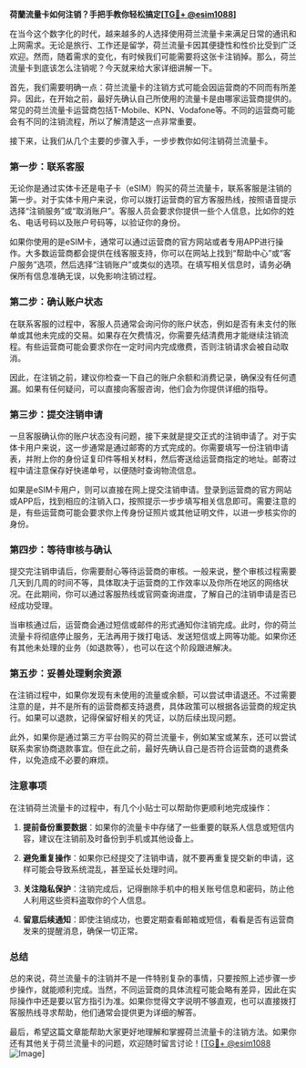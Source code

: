 **荷蘭流量卡如何注销？手把手教你轻松搞定[[TG💪+ @esim1088](https://t.me/s/esim1088)]**

在当今这个数字化的时代，越来越多的人选择使用荷兰流量卡来满足日常的通讯和上网需求。无论是旅行、工作还是留学，荷兰流量卡因其便捷性和性价比受到广泛欢迎。然而，随着需求的变化，有时候我们可能需要将这张卡注销掉。那么，荷兰流量卡到底该怎么注销呢？今天就来给大家详细讲解一下。

首先，我们需要明确一点：荷兰流量卡的注销方式可能会因运营商的不同而有所差异。因此，在开始之前，最好先确认自己所使用的流量卡是由哪家运营商提供的。常见的荷兰流量卡运营商包括T-Mobile、KPN、Vodafone等。不同的运营商可能会有不同的注销流程，所以了解清楚这一点非常重要。

接下来，让我们从几个主要的步骤入手，一步步教你如何注销荷兰流量卡。

### **第一步：联系客服**
无论你是通过实体卡还是电子卡（eSIM）购买的荷兰流量卡，联系客服是注销的第一步。对于实体卡用户来说，你可以拨打运营商的官方客服热线，按照语音提示选择“注销服务”或“取消账户”。客服人员会要求你提供一些个人信息，比如你的姓名、电话号码以及账户号码等，以验证你的身份。

如果你使用的是eSIM卡，通常可以通过运营商的官方网站或者专用APP进行操作。大多数运营商都会提供在线客服支持，你可以在网站上找到“帮助中心”或“客户服务”选项，然后选择“注销账户”或类似的选项。在填写相关信息时，请务必确保所有信息准确无误，以免影响注销过程。

### **第二步：确认账户状态**
在联系客服的过程中，客服人员通常会询问你的账户状态，例如是否有未支付的账单或其他未完成的交易。如果存在欠费情况，你需要先结清费用才能继续注销流程。有些运营商可能会要求你在一定时间内完成缴费，否则注销请求会被自动取消。

因此，在注销之前，建议你检查一下自己的账户余额和消费记录，确保没有任何遗漏。如果有任何疑问，可以直接向客服咨询，他们会为你提供详细的指导。

### **第三步：提交注销申请**
一旦客服确认你的账户状态没有问题，接下来就是提交正式的注销申请了。对于实体卡用户来说，这一步通常是通过邮寄的方式完成的。你需要填写一份注销申请表，并附上你的身份证复印件等相关材料，然后寄送给运营商指定的地址。邮寄过程中请注意保存好快递单号，以便随时查询物流信息。

如果是eSIM卡用户，则可以直接在网上提交注销申请。登录到运营商的官方网站或APP后，找到相应的注销入口，按照提示一步步填写相关信息即可。需要注意的是，有些运营商可能会要求你上传身份证照片或其他证明文件，以进一步核实你的身份。

### **第四步：等待审核与确认**
提交完注销申请后，你需要耐心等待运营商的审核。一般来说，整个审核过程需要几天到几周的时间不等，具体取决于运营商的工作效率以及你所在地区的网络状况。在此期间，你可以通过客服热线或官网查询进度，了解自己的注销申请是否已经成功受理。

当审核通过后，运营商会通过短信或邮件的形式通知你注销完成。此时，你的荷兰流量卡将彻底停止服务，无法再用于拨打电话、发送短信或上网等功能。如果你还有其他未处理的业务（如退款等），也可以在这个阶段跟进解决。

### **第五步：妥善处理剩余资源**
在注销过程中，如果你发现有未使用的流量或余额，可以尝试申请退还。不过需要注意的是，并不是所有的运营商都支持退费，具体政策可以根据各运营商的规定执行。如果可以退款，记得保留好相关的凭证，以防后续出现问题。

此外，如果你是通过第三方平台购买的荷兰流量卡，例如某宝或某东，还可以尝试联系卖家协商退款事宜。但在此之前，最好先确认自己是否符合运营商的退费条件，以免造成不必要的麻烦。

### **注意事项**
在注销荷兰流量卡的过程中，有几个小贴士可以帮助你更顺利地完成操作：

1. **提前备份重要数据**：如果你的流量卡中存储了一些重要的联系人信息或短信内容，建议在注销前及时备份到手机或其他设备上。
   
2. **避免重复操作**：如果你已经提交了注销申请，就不要再重复提交新的申请，这样可能会导致系统混乱，甚至延长处理时间。

3. **关注隐私保护**：注销完成后，记得删除手机中的相关账号信息和密码，防止他人利用这些资料盗取你的个人信息。

4. **留意后续通知**：即使注销成功，也要定期查看邮箱或短信，看看是否有运营商发来的提醒消息，确保一切正常。

### **总结**
总的来说，荷兰流量卡的注销并不是一件特别复杂的事情，只要按照上述步骤一步步操作，就能顺利完成。当然，不同运营商的具体流程可能会略有差异，因此在实际操作中还是要以官方指引为准。如果你觉得文字说明不够直观，也可以直接拨打客服热线寻求帮助，他们通常会提供更为详细的解答。

最后，希望这篇文章能帮助大家更好地理解和掌握荷兰流量卡的注销方法。如果你还有其他关于荷兰流量卡的问题，欢迎随时留言讨论！[[TG💪+ @esim1088](https://t.me/s/esim1088) ![Image](https://i.postimg.cc/4NQfJmqS/Snipaste-2025-05-13-00-14-12.png)]